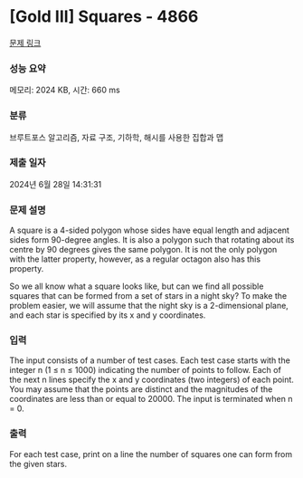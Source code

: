 # [Gold III] Squares - 4866 

[문제 링크](https://www.acmicpc.net/problem/4866) 

### 성능 요약

메모리: 2024 KB, 시간: 660 ms

### 분류

브루트포스 알고리즘, 자료 구조, 기하학, 해시를 사용한 집합과 맵

### 제출 일자

2024년 6월 28일 14:31:31

### 문제 설명

<p>A square is a 4-sided polygon whose sides have equal length and adjacent sides form 90-degree angles. It is also a polygon such that rotating about its centre by 90 degrees gives the same polygon. It is not the only polygon with the latter property, however, as a regular octagon also has this property.</p>

<p>So we all know what a square looks like, but can we find all possible squares that can be formed from a set of stars in a night sky? To make the problem easier, we will assume that the night sky is a 2-dimensional plane, and each star is specified by its x and y coordinates.</p>

### 입력 

 <p>The input consists of a number of test cases. Each test case starts with the integer n (1 ≤ n ≤ 1000) indicating the number of points to follow. Each of the next n lines specify the x and y coordinates (two integers) of each point. You may assume that the points are distinct and the magnitudes of the coordinates are less than or equal to 20000. The input is terminated when n = 0.</p>

### 출력 

 <p>For each test case, print on a line the number of squares one can form from the given stars.</p>

